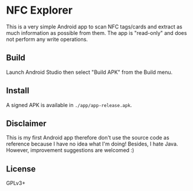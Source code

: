 # NFC Explorer

This is a very simple Android app to scan NFC tags/cards and extract as much information as possible from them.
The app is "read-only" and does not perform any write operations.

## Build

Launch Android Studio then select "Build APK" from the Build menu.

## Install

A signed APK is available in `./app/app-release.apk`.

## Disclaimer

This is my first Android app therefore don't use the source code as reference because I have no idea what I'm doing!
Besides, I hate Java.
However, improvement suggestions are welcomed :)

## License

GPLv3+
